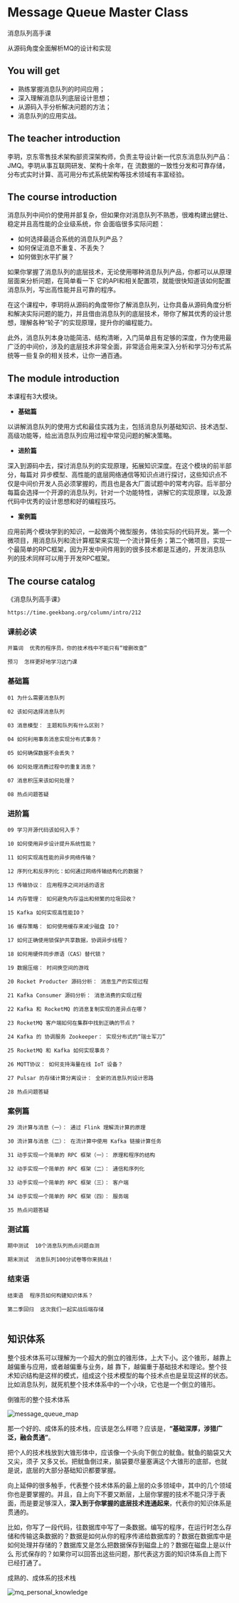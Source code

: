 # Message Queue Master Class

消息队列高手课

从源码角度全面解析MQ的设计和实现

## You will get

+ 熟练掌握消息队列的时间应用；
+ 深入理解消息队列底层设计思想；
+ 从源码入手分析解决问题的方法；
+ 消息队列的应用实战。

## The teacher introduction

李玥，京东零售技术架构部资深架构师，负责主导设计新一代京东消息队列产品： JMQ。李玥从事互联网研发、架构十余年，在 流数据的一致性分发和可靠存储，分布式实时计算、高可用分布式系统架构等技术领域有丰富经验。

## The course introduction

消息队列中间价的使用并部复杂，但如果你对消息队列不熟悉，很难构建出健壮、稳定并且高性能的企业级系统，你 会面临很多实际问题：

+ 如何选择最适合系统的消息队列产品？
+ 如何保证消息不重复、不丢失？
+ 如何做到水平扩展？

如果你掌握了消息队列的底层技术，无论使用哪种消息队列产品，你都可以从原理层面来分析问题，在简单看一下 它的API和相关配置项，就能很快知道该如何配置消息队列，写出高性能并且可靠的程序。

在这个课程中，李玥将从源码的角度带你了解消息队列，让你具备从源码角度分析和解决实际问题的能力，并且借由消息队列的底层技术，带你了解其优秀的设计思想，理解各种“轮子”的实现原理，提升你的编程能力。

此外，消息队列本身功能简洁、结构清晰，入门简单且有足够的深度，作为使用最广泛的中间价，涉及的底层技术非常全面，非常适合用来深入分析和学习分布式系统等一些复杂的相关技术，让你一通百通。

## The module introduction

本课程有3大模块。

+ **基础篇**

以讲解消息队列的使用方式和最佳实践为主，包括消息队列基础知识、技术选型、高级功能等，给出消息队列应用过程中常见问题的解决策略。

+ **进阶篇**

深入到源码中去，探讨消息队列的实现原理，拓展知识深度。在这个模块的前半部分，每篇对 异步模型、高性能的底层网络通信等知识点进行探讨，这些知识点不仅是中间价开发人员必须掌握的，而且也是各大厂面试题中的常考内容。后半部分每篇会选择一个开源的消息队列，针对一个功能特性，讲解它的实现原理，以及源代码中优秀的设计思想和好的编程技巧。

+ **案例篇**

应用前两个模块学到的知识，一起做两个微型服务，体验实际的代码开发。第一个微项目，用消息队列和流计算框架来实现一个流计算任务；第二个微项目，实现一个最简单的RPC框架，因为开发中间件用到的很多技术都是互通的，开发消息队列的技术同样可以用于开发RPC框架。

## The course catalog

《消息队列高手课》

```
https://time.geekbang.org/column/intro/212
```


### 课前必读
```
开篇词  优秀的程序员，你的技术栈中不能只有“增删改查”

预习  怎样更好地学习这门课

```

### 基础篇
```
01 为什么需要消息队列

02 该如何选择消息队列

03 消息模型： 主题和队列有什么区别？

04 如何利用事务消息实现分布式事务？

05 如何确保数据不会丢失？

06 如何处理消费过程中的重复消息？

07 消息积压来该如何处理？

08 热点问题答疑

```

### 进阶篇
```
09 学习开源代码该如何入手？

10 如何使用异步设计提升系统性能？

11 如何实现高性能的异步网络传输？

12 序列化和反序列化：如何通过网络传输结构化的数据？

13 传输协议： 应用程序之间对话的语言

14 内存管理： 如何避免内存溢出和频繁的垃圾回收？

15 Kafka 如何实现高性能IO？

16 缓存策略： 如何使用缓存来减少磁盘 IO？

17 如何正确使用锁保护共享数据，协调异步线程？

18 如何用硬件同步原语（CAS）替代锁？

19 数据压缩： 时间换空间的游戏

20 Rocket Producter 源码分析： 消息生产的实现过程

21 Kafka Consumer 源码分析： 消息消费的实现过程

22 Kafka 和 RocketMQ 的消息复制实现的差异点在哪？

23 RocketMQ 客户端如何在集群中找到正确的节点？

24 Kafka 的 协调服务 Zookeeper： 实现分布式的“瑞士军刀”

25 RocketMQ 和 Kafka 如何实现事务？

26 MQTT协议： 如何支持海量在线 IoT 设备？

27 Pulsar 的存储计算分离设计： 全新的消息队列设计思路

28 热点问题答疑

```

### 案例篇
```
29 流计算与消息（一）： 通过 Flink 理解流计算的原理

30 流计算与消息（二）： 在流计算中使用 Kafka 链接计算任务

31 动手实现一个简单的 RPC 框架（一）： 原理和程序的结构

32 动手实现一个简单的 RPC 框架（二）： 通信和序列化

33 动手实现一个简单的 RPC 框架（三）： 客户端

34 动手实现一个简单的 RPC 框架（四）： 服务端

35 热点问题答疑

```

### 测试篇
```
期中测试  10个消息队列热点问题自测

期末测试  消息队列100分试卷等你来挑战！

```

### 结束语
```
结束语  程序员如何构建知识体系？

第二季回归  这次我们一起实战后端存储


```


## 知识体系

整个技术体系可以理解为一个超大的倒立的锥形体，上大下小。这个锥形，越靠上越偏重与应用，或者越偏重与业务，越 靠下，越偏重于基础技术和理论。整个技术知识结构是这样的模式，组成这个技术模型的每个技术点也是呈现这样的状态。比如消息队列，就死机整个技术体系中的一个小块，它也是一个倒立的锥形。


倒锥形的整个技术体系

![message_queue_map]( https://github.com/yumushui/database/tree/master/message_queue/message_queue_master_class/message_queue_map.jpg "message_queue_map")

那一个好的、成体系的技术栈，应该是怎么样嗯？应该是，**“基础深厚，涉猎广泛，融会贯通”**。

把个人的技术栈放到大锥形体中，应该像一个头向下倒立的鱿鱼。鱿鱼的脑袋又大又尖，须子 又多又长。把鱿鱼倒过来，脑袋要尽量塞满这个大锥形的底部，也就是说，底层的大部分基础知识都要掌握。

向上延伸的很多触手，代表整个技术体系的最上层的众多领域中，其中的几个领域你也是要掌握的。并且，自上向下不要又断层，上层你掌握的技术不能只浮于表面，而是要足够深入，**深入到于你掌握的底层技术连通起来**，代表你的知识体系是贯通的。

比如，你写了一段代码，往数据库中写了一条数据。编写的程序，在运行时怎么存储和传输这条数据的？数据是如何从你的程序传递给数据库的？数据在数据库中是如何处理并存储的？数据库又是怎么把数据保存到磁盘上的？数据在磁盘上是以什么 形式保存的？如果你可以回答出这些问题，那代表这方面的知识体系自上而下已经打通了。

成熟的、成体系的技术栈

![mq_personal_knowledge]( https://github.com/yumushui/database/tree/master/message_queue/message_queue_master_class/mq_personal_knowledge.jpg  "mq_personal_knowledge")





